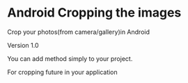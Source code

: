 # Android Cropping the images

Crop your photos(from camera/gallery)in Android

Version 1.0

You can add method simply to your project.

For cropping future in your application

